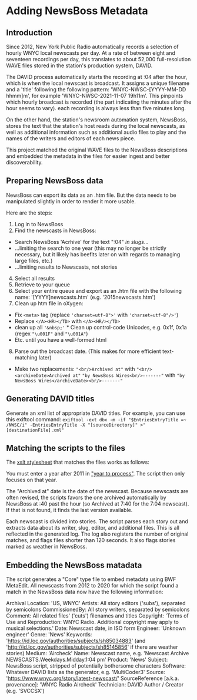 # Adding NewsBoss Metadata
## Introduction
Since 2012, New York Public Radio automatically records a selection of hourly WNYC local newscasts per day. At a rate of between eight and seventeen recordings per day, this translates to about 52,000 full-resolution WAVE files stored in the station's production system, DAVID.

The DAVID process automatically starts the recording at :04 after the hour, which is when the local newscast is broadcast. It assigns a unique filename and a 'title' following the following pattern: 'WNYC-NWSC-[YYYY-MM-DD hhmm]m', for example 'WNYC-NWSC-2021-11-07 19h11m'. This pinpoints which hourly broadcast is recorded (the part indicating the minutes after the hour seems to vary). each recording is always less than five minutes long.

On the other hand, the station's newsroom automation system, NewsBoss, stores the text that the station's host reads during the local newscasts, as well as additional information such as additional audio files to play and the names of the writers and editors of each news piece.

This project matched the original WAVE files to the NewsBoss descriptions and embedded the metadata in the files for easier ingest and better discoverability.

## Preparing NewsBoss data
NewsBoss can export its data as an .htm file. But the data needs to be manipulated slightly in order to render it more usable.

Here are the steps:
1. Log in to NewsBoss
2. Find the newscasts in NewsBoss:
  * Search NewsBoss 'Acrhive' for the text ":04" *in slugs*...
  * ...limiting the search to one year (this may no longer be strictly necessary, but it likely has beefits later on with regards to managing large files, etc.)
  * ...limiting results to Newscasts, not stories
4. Select all results
5. Retrieve to your queue
6. Select your entire queue and export as an .htm file with the following name: '[YYYY]newscasts.htm' (e.g. '2015newscasts.htm')
7. Clean up htm file in oXygen: 
  * Fix ```<meta>``` tag (replace ```'charset=utf-8">'```  with   ```'charset=utf-8"/>'```)
  * Replace ```</A><HR></TD>``` with ```</A><HR/></TD>```
  * clean up all ```'&nbsp;'```   * Clean up control-code Unicodes, e.g. 0x1f, 0x1a (regex ```"\u001F"``` and ```"\u001A"```)
  * Etc. until you have a well-formed html
8. Parse out the broadcast date. (This makes for more efficient text-matching later) 
  * Make two replacements:
    ```"<br/>Archived at"``` with ```"<br/><archiveDate>Archived at"```
    ```"by NewsBoss Wires<br/>-------"``` with ```"by NewsBoss Wires</archiveDate><br/>-------"```
    
## Generating DAVID titles
Generate an xml list of appropriate DAVID titles. For example, you can use this exiftool command:
```exiftool -ext dbx -m -if "$EntriesEntryTitle =~ /NWSC/i" -EntriesEntryTitle -X "[sourceDirectory]" >"[destinationFile].xml"```

## Matching the scripts to the files
The [xslt stylesheet](https://github.com/MarcosSueiro/nypr-archives-ingest-scripts/blob/master/currentTemplates/NewsBossExiftoolDBX2ixml.xsl) that matches the files works as follows:

You must enter a year after 2011 in ["year to process"](https://github.com/MarcosSueiro/nypr-archives-ingest-scripts/blob/1941c7c0247f85e18c5ed13b14be284fefa0d304/currentTemplates/NewsBossExiftoolDBX2ixml.xsl#L24). The script then only focuses on that year.

The "Archived at" date is the date of the newscast. Because newscasts are often revised, the scripts favors the one archived automatically by NewsBoss at :40 past the hour (so Archived at 7:40 for the 7:04 newscast). If that is not found, it finds the last version available.

Each newscast is divided into stories. The script parses each story out and extracts data about its writer, slug, editor, and additional files. This is all reflected in the generated log. The log also registers the number of original matches, and flags files shorter than 120 seconds. It also flags stories marked as weather in NewsBoss.

## Embedding the NewsBoss matadata
The script generates a "Core" type file to embed metadata using BWF MetaEdit. All newscasts from 2012 to 2020 for which the script found a match in the NewsBoss data now have the following information:

Archival Location: 'US, WNYC'
Artists: All story editors ('subs'), separated by semicolons
CommissionedBy: All story writers, separated by semicolons
Comment: All related files' ('cuts') filenames and titles
Copyright: 'Terms of Use and Reproduction: WNYC Radio. Additional copyright may apply to musical selections.'
Date: Newscast date, in ISO form
Engineer: 'Unknown engineer'
Genre: 'News'
Keywords: 'https://id.loc.gov/authorities/subjects/sh85034883' (and 'http://id.loc.gov/authorities/subjects/sh85145856' if there are weather stories)
Medium: 'Aircheck'
Name: Newscast name, e.g. 'Newscast Archive NEWSCASTS.Weekdays.Midday.1:04 pm'
Product: 'News'
Subject: NewsBoss script, stripped of potentially bothersome characters
Software: Whatever DAVID lists as the generator, e.g. 'MultiCoder3'
Source: 'https://www.wnyc.org/story/latest-newscast/'
SourceReference [a.k.a. provenance]: 'WNYC Radio Aircheck'
Technician: DAVID Author / Creator (e.g. 'SVCCSX')
